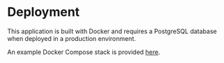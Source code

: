 # Deployment

This application is built with Docker and requires a PostgreSQL database when deployed in a production environment.

An example Docker Compose stack is provided [here](docker-compose.yml).
